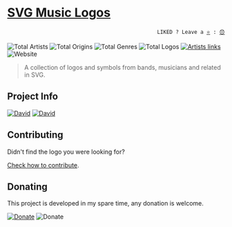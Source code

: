# [SVG Music Logos](http://tiagoporto.github.io/svg-music-logos)

<p align="right">
  <code>LIKED ? Leave a <a href="https://github.com/tiagoporto/svg-music-logos/stargazers">⭐</a> : <a href="https://github.com/tiagoporto/svg-music-logos/issues">😞</a></code>
</p>

![Total Artists](https://img.shields.io/badge/artists-175-blue.svg?style=flat-square)
![Total Origins](https://img.shields.io/badge/origins-20-blue.svg?style=flat-square)
![Total Genres](https://img.shields.io/badge/genres-52-blue.svg?style=flat-square)
![Total Logos](https://img.shields.io/badge/logos-318-blue.svg?style=flat-square)
[![Artists links](https://img.shields.io/travis/tiagoporto/svg-music-logos/master.svg?style=flat-square&label=links)](https://travis-ci.org/tiagoporto/svg-music-logos)
![Website](https://img.shields.io/website/https/tiagoporto.github.io/svg-music-logos.svg?down_color=lightgrey&down_message=offline&style=flat-square&up_message=online)

> A collection of logos and symbols from bands, musicians and related in SVG.

## Project Info
[![David](https://img.shields.io/david/tiagoporto/svg-music-logos.svg?style=flat-square)](https://david-dm.org/tiagoporto/svg-music-logos)
[![David](https://img.shields.io/david/dev/tiagoporto/svg-music-logos.svg?style=flat-square)](https://david-dm.org/tiagoporto/svg-music-logos?type=dev)

## Contributing

Didn't find the logo you were looking for?

[Check how to contribute](https://github.com/tiagoporto/svg-music-logos/blob/master/CONTRIBUTING.md).

## Donating

This project is developed in my spare time, any donation is welcome.

[![Donate](https://img.shields.io/badge/donate-PayPal-blue.svg)](https://www.paypal.com/cgi-bin/webscr?cmd=_donations&business=YTDUQ8RZ2G4Q8&lc=BR&item_name=tiagoporto&item_number=svgmusiclogos&currency_code=USD&bn=PP%2dDonationsBF%3abtn_donateCC_LG%2egif%3aNonHosted)
![Donate](https://img.shields.io/badge/bitcoin-14iqQcwYPLBceRURHuFosGTDXxMmt3cLDp-yellow.svg?logo=bitcoin)
